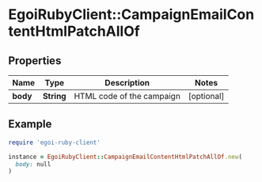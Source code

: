 # EgoiRubyClient::CampaignEmailContentHtmlPatchAllOf

## Properties

| Name | Type | Description | Notes |
| ---- | ---- | ----------- | ----- |
| **body** | **String** | HTML code of the campaign | [optional] |

## Example

```ruby
require 'egoi-ruby-client'

instance = EgoiRubyClient::CampaignEmailContentHtmlPatchAllOf.new(
  body: null
)
```

